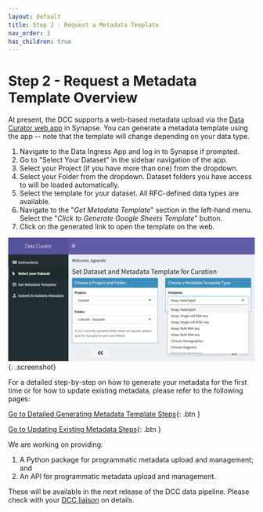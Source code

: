 ```yaml
---
layout: default
title: Step 2 - Request a Metadata Template
nav_order: 3
has_children: true
---
```


# Step 2 - Request a Metadata Template Overview

At present, the DCC supports a web-based metadata upload via the [Data Curator web app](https://www.synapse.org/#!Wiki:syn20681266/ENTITY) in Synapse. You can generate a metadata template using the app -- note that the template will change depending on your data type. 

1. Navigate to the Data Ingress App and log in to Synapse if prompted.
2. Go to "Select Your Dataset" in the sidebar navigation of the app. 
3. Select your Project (if you have more than one) from the dropdown.
4. Select your Folder from the dropdown. Dataset folders you have access to will be loaded automatically.
5. Select the template for your dataset. All RFC-defined data types are available.
6. Navigate to the "*Get Metadata Template*" section in the left-hand menu. Select the "*Click to Generate Google Sheets Template*" button. 
7. Click on the generated link to open the template on the web. 


![Data Curator Select Dataset Type](images/screenshots/curator-select-type-1.png){: .screenshot}

For a detailed step-by-step on how to generate your metadata for the first time or for how to update existing metadata, please refer to the following pages:

[Go to Detailed Generating Metadata Template Steps](curate-metadata-first-time){: .btn }

[Go to Updating Existing Metadata Steps](update-existing-metadata){: .btn }

We are working on providing: 
   
   1. A Python package for programmatic metadata upload and management; 
   and 
   2. An API for programmatic metadata upload and management. 
   
   These will be available in the next release of the DCC data pipeline. Please check with your [DCC liaison](dcc-liaison) on details.

